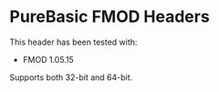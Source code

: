 # PureBasic FMOD Headers
This header has been tested with:
- FMOD 1.05.15

Supports both 32-bit and 64-bit.